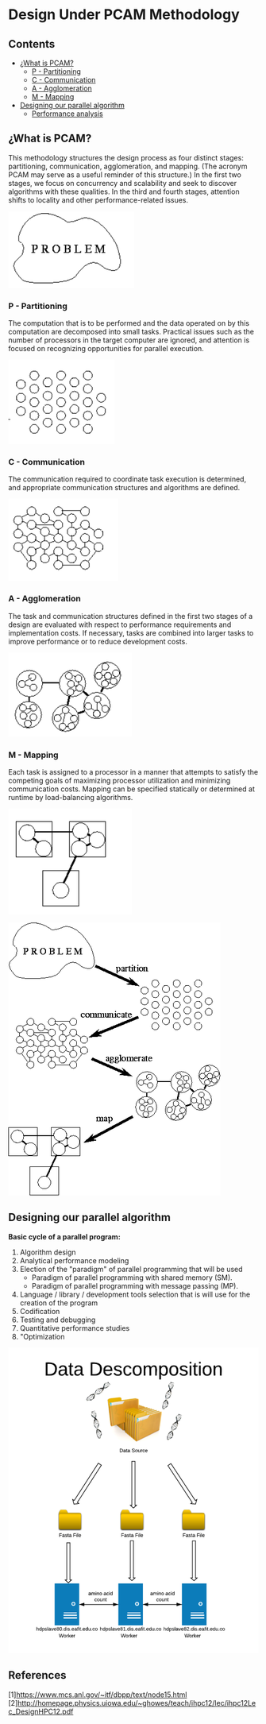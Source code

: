 # Design Under PCAM Methodology

## Contents

- [¿What is PCAM?](#what-is-pcam)
	- [P - Partitioning](#p---partitioning)
	- [C - Communication](#C---Communication)
	- [A - Agglomeration](#A---Agglomeration)
	- [M - Mapping](#M---Mapping)
- [Designing our parallel algorithm](#Designing-our-parallel-algorithm)
	- [Performance analysis](#Performance-analysis)


## ¿What is PCAM?

This methodology structures the design process as four distinct stages: partitioning, communication, agglomeration, and   mapping. (The acronym PCAM may serve as a useful reminder of this structure.) In the first two stages, we focus on concurrency and scalability and seek to discover algorithms with these qualities. In the third and fourth stages, attention shifts to locality and other performance-related issues.

![problem](images/problem.png)

### P - Partitioning
The computation that is to be performed and the data operated on by this computation are decomposed into small tasks. Practical issues such as the number of processors in the target computer are ignored, and attention is focused on recognizing opportunities for parallel execution.

![Partitioning](images/partition.png)

### C - Communication
The communication required to coordinate task execution is determined, and appropriate communication structures and algorithms are defined.

![Communication](images/communicate.png)

### A - Agglomeration
The task and communication structures defined in the first two stages of a design are evaluated with respect to performance requirements and implementation costs. If necessary, tasks are combined into larger tasks to improve performance or to reduce development costs.

![Agglomeration](images/agglomerate.png)

### M - Mapping
Each task is assigned to a processor in a manner that attempts to satisfy the competing goals of maximizing processor utilization and minimizing communication costs. Mapping can be specified statically or determined at runtime by load-balancing algorithms.

![Agglomeration](images/map.png)

![PCAM](images/PCAM.gif)

## Designing our parallel algorithm

**Basic cycle of a parallel program:**

1. Algorithm design
2. Analytical performance modeling
3. Election of the "paradigm" of parallel programming that will be used
	- Paradigm of parallel programming with shared memory (SM).
	- Paradigm of parallel programming with message passing (MP).
4. Language / library / development tools selection that is
will use for the creation of the program
5. Codification
6. Testing and debugging
7. Quantitative performance studies
8. "Optimization

![Data Descompostion](images/DataDescomposition.png)

## References

[1]https://www.mcs.anl.gov/~itf/dbpp/text/node15.html
[2]http://homepage.physics.uiowa.edu/~ghowes/teach/ihpc12/lec/ihpc12Lec_DesignHPC12.pdf


<!--stackedit_data:
eyJoaXN0b3J5IjpbMTI5MDU1NzAwOCw5MTE0OTg2MzksLTI2ND
I2NDY3MCwtMjA3MzI4OTgxMCwxMDg1NjE3ODg5XX0=
-->